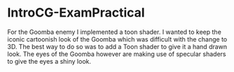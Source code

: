 # IntroCG-ExamPractical

For the Goomba enemy I implemented a toon shader. I wanted to keep the iconic cartoonish look of the Goomba which was difficult with the change to 3D. The best way to do so was to add a Toon shader to give it a hand drawn look. The eyes of the Goomba however are making use of specular shaders to give the eyes a shiny look.
